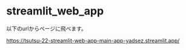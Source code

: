 # streamlit_web_app

以下のurlからページに飛べます。

https://tsutsu-22-streamlit-web-app-main-app-yadsez.streamlit.app/
